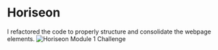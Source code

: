 # Horiseon 
I refactored the code to properly structure and consolidate the webpage elements. 
![Horiseon Module 1 Challenge](https://user-images.githubusercontent.com/109008159/179873851-775fba05-040c-4b12-aba4-84ceb50b6584.png)
